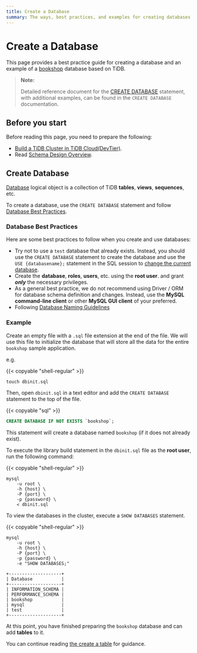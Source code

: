 ```yaml
---
title: Create a Database
summary: The ways, best practices, and examples for creating databases.
---
```


# Create a Database

This page provides a best practice guide for creating a database and an example of a [bookshop](/develop/bookshop-schema-design.md) database based on TiDB.

> **Note:**
>
> Detailed reference document for the [CREATE DATABASE](https://docs.pingcap.com/zh/tidb/stable/sql-statement-create-database) statement, with additional examples, can be found in the `CREATE DATABASE` documentation.

## Before you start

Before reading this page, you need to prepare the following:

- [Build a TiDB Cluster in TiDB Cloud(DevTier)](/develop/build-cluster-in-cloud.md).
- Read [Schema Design Overview](/develop/schema-design-overview.md).

## Create Database

[Database](/develop/schema-design-overview.md) logical object is a collection of TiDB **tables**, **views**, **sequences**, etc.

To create a database, use the `CREATE DATABASE` statement and follow [Database Best Practices](#database-best-practices).

### Database Best Practices

Here are some best practices to follow when you create and use databases:

- Try not to use a `test` database that already exists. Instead, you should use the `CREATE DATABASE` statement to create the database and use the `USE {databasename};` statement in the SQL session to [change the current database](https://docs.pingcap.com/tidb/stable/sql-statement-use).
- Create the **database**, **roles**, **users**, etc. using the **root user**. and grant **_only_** the necessary privileges.
- As a general best practice, we do not recommend using Driver / ORM for database schema definition and changes. Instead, use the **MySQL command-line client** or other **MySQL GUI client** of your preferred.
- Following [Database Naming Guidelines](/develop/object-naming-guidelines.md)

### Example

Create an empty file with a `.sql` file extension at the end of the file. We will use this file to initialize the database that will store all the data for the entire `bookshop` sample application.

e.g.

{{< copyable "shell-regular" >}}

```shell
touch dbinit.sql
```

Then, open `dbinit.sql` in a text editor and add the `CREATE DATABASE` statement to the top of the file.

{{< copyable "sql" >}}

```sql
CREATE DATABASE IF NOT EXISTS `bookshop`;
```

This statement will create a database named `bookshop` (if it does not already exist).

To execute the library build statement in the `dbinit.sql` file as the **root user**, run the following command:

{{< copyable "shell-regular" >}}

```shell
mysql
    -u root \
    -h {host} \
    -P {port} \
    -p {password} \
    < dbinit.sql
```

To view the databases in the cluster, execute a `SHOW DATABASES` statement.

{{< copyable "shell-regular" >}}

```shell
mysql
    -u root \
    -h {host} \
    -P {port} \
    -p {password} \
    -e "SHOW DATABASES;"
```

```
+--------------------+
| Database           |
+--------------------+
| INFORMATION_SCHEMA |
| PERFORMANCE_SCHEMA |
| bookshop           |
| mysql              |
| test               |
+--------------------+
```

At this point, you have finished preparing the `bookshop` database and can add **tables** to it.

You can continue reading [the create a table](/develop/create-table.md) for guidance.
